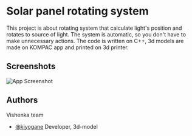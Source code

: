 
# Solar panel rotating system

This project is about rotating system that calculate light's position and rotates to source of light. The system is automatic, so you don't have to make unnecessary actions. The code is written on C++, 3d models are made on KOMPAC app and printed on 3d printer.

## Screenshots

![App Screenshot](https://ltdfoto.ru/images/2024/01/22/imagee68ccc5c6143defe.png)


## Authors

Vishenka team

- [@kiyogane](https://www.github.com/kiyogane) Developer, 3d-model

